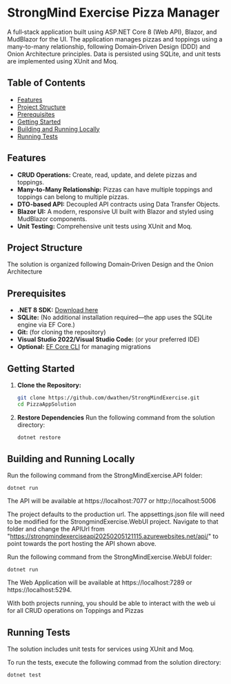 # StrongMind Exercise Pizza Manager

A full‑stack application built using ASP.NET Core 8 (Web API), Blazor, and MudBlazor for the UI. The application manages pizzas and toppings using a many-to-many relationship, following Domain‑Driven Design (DDD) and Onion Architecture principles. Data is persisted using SQLite, and unit tests are implemented using XUnit and Moq.

## Table of Contents

- [Features](#features)
- [Project Structure](#project-structure)
- [Prerequisites](#prerequisites)
- [Getting Started](#getting-started)
- [Building and Running Locally](#building-and-running-locally)
- [Running Tests](#running-tests)

## Features

- **CRUD Operations:** Create, read, update, and delete pizzas and toppings.
- **Many-to-Many Relationship:** Pizzas can have multiple toppings and toppings can belong to multiple pizzas.
- **DTO-based API:** Decoupled API contracts using Data Transfer Objects.
- **Blazor UI:** A modern, responsive UI built with Blazor and styled using MudBlazor components.
- **Unit Testing:** Comprehensive unit tests using XUnit and Moq.

## Project Structure

The solution is organized following Domain‑Driven Design and the Onion Architecture

## Prerequisites

- **.NET 8 SDK:** [Download here](https://dotnet.microsoft.com/download/dotnet/8.0)
- **SQLite:** (No additional installation required—the app uses the SQLite engine via EF Core.)
- **Git:** (for cloning the repository)
- **Visual Studio 2022/Visual Studio Code:** (or your preferred IDE)
- **Optional:** [EF Core CLI](https://learn.microsoft.com/en-us/ef/core/cli/dotnet) for managing migrations

## Getting Started

1. **Clone the Repository:**

   ```bash
   git clone https://github.com/dwathen/StrongMindExercise.git
   cd PizzaAppSolution

2. **Restore Dependencies**
   Run the following command from the solution directory:

   ```bash
   dotnet restore

## Building and Running Locally
Run the following command from the StrongMindExercise.API folder:

    dotnet run

The API will be available at https://localhost:7077 or http://localhost:5006

The project defaults to the production url. The appsettings.json file will need to be modified for the StrongmindExercise.WebUI project.
Navigate to that folder and change the APIUrl from "https://strongmindexerciseapi20250205121115.azurewebsites.net/api/" to point towards the port hosting the API shown above.

Run the following command from the StrongMindExercise.WebUI folder:

    dotnet run

The Web Application will be available at https://localhost:7289 or https://localhost:5294.

With both projects running, you should be able to interact with the web ui for all CRUD operations on Toppings and Pizzas

## Running Tests
The solution includes unit tests for services using XUnit and Moq.

To run the tests, execute the following commad from the solution directory:

    dotnet test
